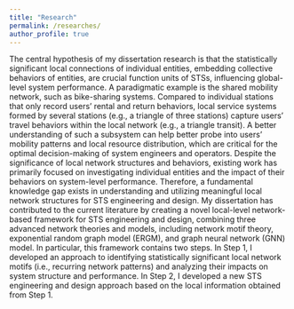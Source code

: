 ```yaml
---
title: "Research"
permalink: /researches/
author_profile: true
---
```


The central hypothesis of my dissertation research is that the statistically significant local connections of individual entities, embedding collective behaviors of entities, are crucial function units of STSs, influencing global-level system performance. A paradigmatic example is the shared mobility network, such as bike-sharing systems. Compared to individual stations that only record users’ rental and return behaviors, local service systems formed by several stations (e.g., a triangle of three stations) capture users’ travel behaviors within the local network (e.g., a triangle transit). A better understanding of such a subsystem can help better probe into users’ mobility patterns and local resource distribution, which are critical for the optimal decision-making of system engineers and operators. Despite the significance of local network structures and behaviors, existing work has primarily focused on investigating individual entities and the impact of their behaviors on system-level performance. Therefore, a fundamental knowledge gap exists in understanding and utilizing meaningful local network structures for STS engineering and design. My dissertation has contributed to the current literature by creating a novel local-level network-based framework for STS engineering and design, combining three advanced network theories and models, including network motif theory, exponential random graph model (ERGM), and graph neural network (GNN) model. In particular, this framework contains two steps. In Step 1, I developed an approach to identifying statistically significant local network motifs (i.e., recurring network patterns) and analyzing their impacts on system structure and performance. In Step 2, I developed a new STS engineering and design approach based on the local information obtained from Step 1.

